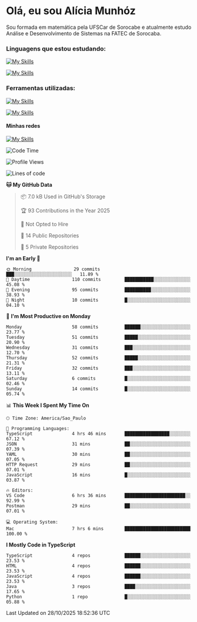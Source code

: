 # Olá, eu sou Alícia Munhóz

<p>Sou formada em matemática pela UFSCar de Sorocabe e atualmente estudo Análise e Desenvolvimento de Sistemas na FATEC de Sorocaba.</p>

### Linguagens que estou estudando:

[![My Skills](https://skillicons.dev/icons?i=js,ts,html,css)](https://skillicons.dev)


[![My Skills](https://skillicons.dev/icons?i=nodejs,java,py,latex)](https://skillicons.dev)

### Ferramentas utilizadas:

[![My Skills](https://skillicons.dev/icons?i=vscode,discord,figma,git)](https://skillicons.dev)

[![My Skills](https://skillicons.dev/icons?i=github,gmail,mongodb,sublime)](https://skillicons.dev)

#### Minhas redes
[![My Skills](https://skillicons.dev/icons?i=linkedin)](https://www.linkedin.com/in/aliciamunhozfrancodecamargo/)

<!--START_SECTION:waka-->
![Code Time](http://img.shields.io/badge/Code%20Time-308%20hrs%2048%20mins-blue)

![Profile Views](http://img.shields.io/badge/Profile%20Views-0-blue)

![Lines of code](https://img.shields.io/badge/From%20Hello%20World%20I%27ve%20Written-93.8%20thousand%20lines%20of%20code-blue)

**🐱 My GitHub Data** 

> 📦 7.0 kB Used in GitHub's Storage 
 > 
> 🏆 93 Contributions in the Year 2025
 > 
> 🚫 Not Opted to Hire
 > 
> 📜 14 Public Repositories 
 > 
> 🔑 5 Private Repositories 
 > 
**I'm an Early 🐤** 

```text
🌞 Morning                29 commits          ███░░░░░░░░░░░░░░░░░░░░░░   11.89 % 
🌆 Daytime                110 commits         ███████████░░░░░░░░░░░░░░   45.08 % 
🌃 Evening                95 commits          ██████████░░░░░░░░░░░░░░░   38.93 % 
🌙 Night                  10 commits          █░░░░░░░░░░░░░░░░░░░░░░░░   04.10 % 
```
📅 **I'm Most Productive on Monday** 

```text
Monday                   58 commits          ██████░░░░░░░░░░░░░░░░░░░   23.77 % 
Tuesday                  51 commits          █████░░░░░░░░░░░░░░░░░░░░   20.90 % 
Wednesday                31 commits          ███░░░░░░░░░░░░░░░░░░░░░░   12.70 % 
Thursday                 52 commits          █████░░░░░░░░░░░░░░░░░░░░   21.31 % 
Friday                   32 commits          ███░░░░░░░░░░░░░░░░░░░░░░   13.11 % 
Saturday                 6 commits           █░░░░░░░░░░░░░░░░░░░░░░░░   02.46 % 
Sunday                   14 commits          █░░░░░░░░░░░░░░░░░░░░░░░░   05.74 % 
```


📊 **This Week I Spent My Time On** 

```text
🕑︎ Time Zone: America/Sao_Paulo

💬 Programming Languages: 
TypeScript               4 hrs 46 mins       █████████████████░░░░░░░░   67.12 % 
JSON                     31 mins             ██░░░░░░░░░░░░░░░░░░░░░░░   07.39 % 
YAML                     30 mins             ██░░░░░░░░░░░░░░░░░░░░░░░   07.05 % 
HTTP Request             29 mins             ██░░░░░░░░░░░░░░░░░░░░░░░   07.01 % 
JavaScript               16 mins             █░░░░░░░░░░░░░░░░░░░░░░░░   03.87 % 

🔥 Editors: 
VS Code                  6 hrs 36 mins       ███████████████████████░░   92.99 % 
Postman                  29 mins             ██░░░░░░░░░░░░░░░░░░░░░░░   07.01 % 

💻 Operating System: 
Mac                      7 hrs 6 mins        █████████████████████████   100.00 % 
```

**I Mostly Code in TypeScript** 

```text
TypeScript               4 repos             ██████░░░░░░░░░░░░░░░░░░░   23.53 % 
HTML                     4 repos             ██████░░░░░░░░░░░░░░░░░░░   23.53 % 
JavaScript               4 repos             ██████░░░░░░░░░░░░░░░░░░░   23.53 % 
Java                     3 repos             ████░░░░░░░░░░░░░░░░░░░░░   17.65 % 
Python                   1 repo              █░░░░░░░░░░░░░░░░░░░░░░░░   05.88 % 
```




 Last Updated on 28/10/2025 18:52:36 UTC
<!--END_SECTION:waka-->

